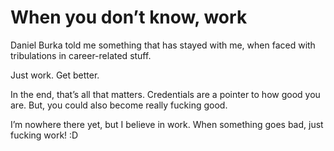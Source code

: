 # When you don’t know, work


Daniel Burka told me something that has stayed with me, when faced with
tribulations in career-related stuff.

Just work. Get better.

In the end, that’s all that matters. Credentials are a pointer to how good you
are. But, you could also become really fucking good.

I’m nowhere there yet, but I believe in work. When something goes bad, just
fucking work! :D

